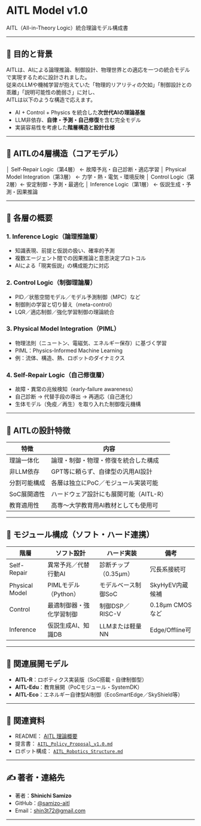 

# AITL Model v1.0  
AITL（All-in-Theory Logic）統合理論モデル構成書

---

## 🎯 目的と背景

AITLは、AIによる論理推論、制御設計、物理世界との適応を一つの統合モデルで実現するために設計されました。  
従来のLLMや機械学習が抱えていた「物理的リアリティの欠如」「制御設計との乖離」「説明可能性の脆弱さ」に対し、  
AITLは以下のような構造で応えます。

- AI + Control + Physics を統合した**次世代AIの理論基盤**
- LLM非依存、**自律・予測・自己修復**を含む完全モデル
- 実装容易性を考慮した**階層構造と設計仕様**

---

## 🧠 AITLの4層構造（コアモデル）
│  Self-Repair Logic（第4層） ← 故障予兆・自己診断・適応学習
│  Physical Model Integration（第3層）  ← 力学・熱・電気・環境反映
│  Control Logic（第2層）← 安定制御・予測・最適化
│  Inference Logic（第1層） ← 仮説生成・予測・因果推論

---

## 🔎 各層の概要

### 1. Inference Logic（論理推論層）

- 知識表現、前提と仮説の扱い、確率的予測
- 複数エージェント間での因果推論と意思決定プロトコル
- AIによる「現実仮説」の構成能力に対応

### 2. Control Logic（制御理論層）

- PID／状態空間モデル／モデル予測制御（MPC）など
- 制御則の学習と切り替え（meta-control）
- LQR／適応制御／強化学習制御の理論統合

### 3. Physical Model Integration（PIML）

- 物理法則（ニュートン、電磁気、エネルギー保存）に基づく学習
- PIML：Physics-Informed Machine Learning
- 例：流体、構造、熱、ロボットのダイナミクス

### 4. Self-Repair Logic（自己修復層）

- 故障・異常の兆候検知（early-failure awareness）
- 自己診断 → 代替手段の導出 → 再適応（自己進化）
- 生体モデル（免疫／再生）を取り入れた制御復元機構

---

## 🧩 AITLの設計特徴

| 特徴 | 内容 |
|------|------|
| 理論一体化 | 論理・制御・物理・修復を統合した構成 |
| 非LLM依存 | GPT等に頼らず、自律型の汎用AI設計 |
| 分割可能構成 | 各層は独立にPoC／モジュール実装可能 |
| SoC展開適性 | ハードウェア設計にも展開可能（AITL-R） |
| 教育適用性 | 高専〜大学教育用AI教材としても使用可 |

---

## 📐 モジュール構成（ソフト・ハード連携）

| 階層 | ソフト設計 | ハード実装 | 備考 |
|------|------------|-------------|------|
| Self-Repair | 異常予兆／代替行動AI | 診断チップ（0.35µm） | 冗長系接続可 |
| Physical Model | PIMLモデル（Python） | モデルベース制御SoC | SkyHyEV内蔵候補 |
| Control | 最適制御器・強化学習制御 | 制御DSP／RISC-V | 0.18µm CMOSなど |
| Inference | 仮説生成AI、知識DB | LLMまたは軽量NN | Edge/Offline可 |

---

## 🔁 関連展開モデル

- **AITL-R**：ロボティクス実装版（SoC搭載・自律制御型）
- **AITL-Edu**：教育展開（PoCモジュール・SystemDK）
- **AITL-Eco**：エネルギー自律型AI制御（EcoSmartEdge／SkyShield等）

---

## 🔗 関連資料

- README： [AITL 理論概要](../README.md)
- 提言書： [`AITL_Policy_Proposal_v1.0.md`](AITL_Policy_Proposal_v1.0.md)
- ロボット構成： [`AITL_Robotics_Structure.md`](AITL_Robotics_Structure.md)

---

## ✍ 著者・連絡先

- 著者：**Shinichi Samizo**
- GitHub：[@samizo-aitl](https://github.com/samizo-aitl)
- Email：shin3t72@gmail.com

---
